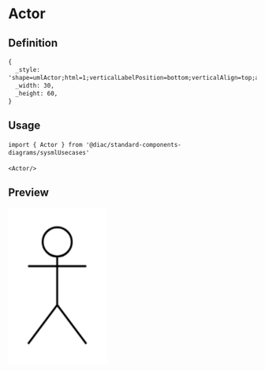 # Actor

## Definition

```
{
  _style: 'shape=umlActor;html=1;verticalLabelPosition=bottom;verticalAlign=top;align=center;',
  _width: 30,
  _height: 60,
}
```

## Usage

```
import { Actor } from '@diac/standard-components-diagrams/sysmlUsecases'

<Actor/>
```

## Preview

<img src="./actor.png" width="200"/>
